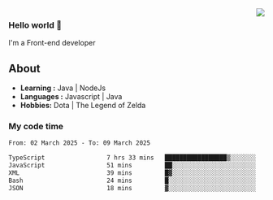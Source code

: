 <img align='right' src="https://github-readme-stats.vercel.app/api?username=jumodada&show_icons=true&theme=vue">

### Hello world 👋

I'm a Front-end developer 
    
## About
-  **Learning :** Java | NodeJs
-  **Languages :** Javascript | Java
-  **Hobbies:** Dota | The Legend of Zelda

### My code time

<!--START_SECTION:waka-->

```txt
From: 02 March 2025 - To: 09 March 2025

TypeScript                 7 hrs 33 mins   █████████████████▒░░░░░░░   69.83 %
JavaScript                 51 mins         ██░░░░░░░░░░░░░░░░░░░░░░░   08.00 %
XML                        39 mins         █▓░░░░░░░░░░░░░░░░░░░░░░░   06.12 %
Bash                       24 mins         █░░░░░░░░░░░░░░░░░░░░░░░░   03.84 %
JSON                       18 mins         ▓░░░░░░░░░░░░░░░░░░░░░░░░   02.82 %
```

<!--END_SECTION:waka-->
